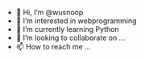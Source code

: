 - 👋 Hi, I’m @wusnoop
- 👀 I’m interested in webprogramming
- 🌱 I’m currently learning Python
- 💞️ I’m looking to collaborate on ...
- 📫 How to reach me ...

<!---
wusnoop/wusnoop is a ✨ special ✨ repository because its `README.md` (this file) appears on your GitHub profile.
You can click the Preview link to take a look at your changes.
--->
